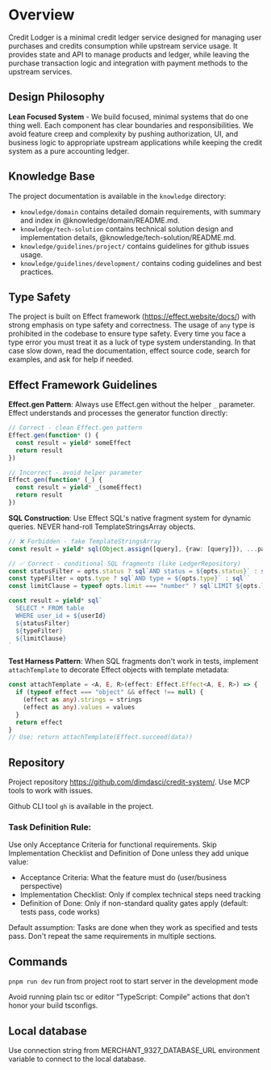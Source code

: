 # Overview

Credit Lodger is a minimal credit ledger service designed for managing user purchases and credits consumption while upstream service usage. It provides state and API to manage products and ledger, while leaving the purchase transaction logic and integration with payment methods to the upstream services.

## Design Philosophy

**Lean Focused System** - We build focused, minimal systems that do one thing well. Each component has clear boundaries and responsibilities. We avoid feature creep and complexity by pushing authorization, UI, and business logic to appropriate upstream applications while keeping the credit system as a pure accounting ledger.

## Knowledge Base

The project documentation is available in the `knowledge` directory:
- `knowledge/domain` contains detailed domain requirements, with summary and index in @knowledge/domain/README.md.
- `knowledge/tech-solution` contains technical solution design and implementation details, @knowledge/tech-solution/README.md.
- `knowledge/guidelines/project/` contains guidelines for github issues usage.
- `knowledge/guidelines/development/` contains coding guidelines and best practices.

## Type Safety

The project is built on Effect framework (https://effect.website/docs/) with strong emphasis on type safety and correctness. The usage of `any` type is prohibited in the codebase to ensure type safety. Every time you face a type error you must treat it as a luck of type system understanding. In that case slow down, read the documentation, effect source code, search for examples, and ask for help if needed.

## Effect Framework Guidelines

**Effect.gen Pattern**: Always use Effect.gen without the helper `_` parameter. Effect understands and processes the generator function directly:

```typescript
// Correct - clean Effect.gen pattern
Effect.gen(function* () {
  const result = yield* someEffect
  return result
})

// Incorrect - avoid helper parameter
Effect.gen(function* (_) {
  const result = yield* _(someEffect)
  return result
})
```

**SQL Construction**: Use Effect SQL's native fragment system for dynamic queries. NEVER hand-roll TemplateStringsArray objects.

```typescript
// ❌ Forbidden - fake TemplateStringsArray
const result = yield* sql(Object.assign([query], {raw: [query]}), ...params)

// ✅ Correct - conditional SQL fragments (like LedgerRepository)
const statusFilter = opts.status ? sql`AND status = ${opts.status}` : sql``
const typeFilter = opts.type ? sql`AND type = ${opts.type}` : sql``
const limitClause = typeof opts.limit === "number" ? sql`LIMIT ${opts.limit}` : sql``

const result = yield* sql`
  SELECT * FROM table
  WHERE user_id = ${userId}
  ${statusFilter}
  ${typeFilter}
  ${limitClause}
`
```

**Test Harness Pattern**: When SQL fragments don't work in tests, implement `attachTemplate` to decorate Effect objects with template metadata:

```typescript
const attachTemplate = <A, E, R>(effect: Effect.Effect<A, E, R>) => {
  if (typeof effect === "object" && effect !== null) {
    (effect as any).strings = strings
    (effect as any).values = values
  }
  return effect
}
// Use: return attachTemplate(Effect.succeed(data))
```

## Repository

Project repository https://github.com/dimdasci/credit-system/. Use MCP tools to work with issues.

Github CLI tool `gh` is available in the project. 

### Task Definition Rule:

Use only Acceptance Criteria for functional requirements. Skip Implementation Checklist and Definition of Done unless they add unique value:
- Acceptance Criteria: What the feature must do (user/business perspective)
- Implementation Checklist: Only if complex technical steps need tracking
- Definition of Done: Only if non-standard quality gates apply (default: tests pass, code works)

Default assumption: Tasks are done when they work as specified and tests pass. Don't repeat the same requirements in multiple sections.

## Commands

`pnpm run dev` run from project root to start server in the development mode

Avoid running plain tsc or editor “TypeScript: Compile” actions that don’t honor your build tsconfigs.

## Local database

Use connection string from MERCHANT_9327_DATABASE_URL environment variable to connect to the local database.
